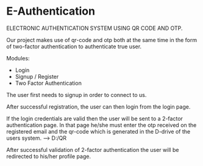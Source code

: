 # E-Authentication
ELECTRONIC AUTHENTICATION SYSTEM USING QR CODE AND OTP.


Our project makes use of qr-code and otp both at the same time in the form of two-factor authentication to authenticate true user.

Modules:
- Login
- Signup / Register
- Two Factor Authentication

The user first needs to signup in order to connect to us.

After successful registration, the user can then login from the login page.

If the login credentials are valid then the user will be sent to a 2-factor authentication page.
In that page he/she must enter the otp received on the registered email and the qr-code which is generated in the D-drive of the users system.
--> D:/QR

After successful validation of 2-factor authentication the user will be redirected to his/her profile page.
